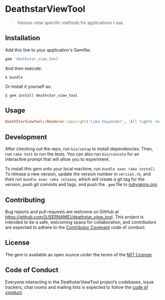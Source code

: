 # DeathstarViewTool

> Various view specific methods for applications I use.

## Installation

Add this line to your application's Gemfile:

```ruby
gem 'deathstar_view_tool'
```

And then execute:

    $ bundle

Or install it yourself as:

    $ gem install deathstar_view_tool

## Usage

```ruby
DeathStarViewTool::Renderer.copyright('Luke Skywalker', 'All rights reserved')
```

## Development

After checking out the repo, run `bin/setup` to install dependencies. Then, run `rake test` to run the tests. You can also run `bin/console` for an interactive prompt that will allow you to experiment.

To install this gem onto your local machine, run `bundle exec rake install`. To release a new version, update the version number in `version.rb`, and then run `bundle exec rake release`, which will create a git tag for the version, push git commits and tags, and push the `.gem` file to [rubygems.org](https://rubygems.org).

## Contributing

Bug reports and pull requests are welcome on GitHub at https://github.com/[USERNAME]/deathstar_view_tool. This project is intended to be a safe, welcoming space for collaboration, and contributors are expected to adhere to the [Contributor Covenant](http://contributor-covenant.org) code of conduct.

## License

The gem is available as open source under the terms of the [MIT License](https://opensource.org/licenses/MIT).

## Code of Conduct

Everyone interacting in the DeathstarViewTool project’s codebases, issue trackers, chat rooms and mailing lists is expected to follow the [code of conduct](https://github.com/[USERNAME]/deathstar_view_tool/blob/master/CODE_OF_CONDUCT.md).
